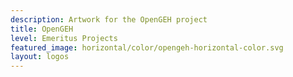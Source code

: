 ```yaml
---
description: Artwork for the OpenGEH project
title: OpenGEH 
level: Emeritus Projects
featured_image: horizontal/color/opengeh-horizontal-color.svg 
layout: logos
---
```


